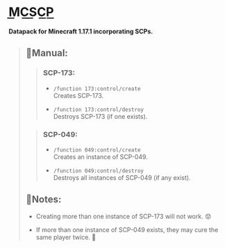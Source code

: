 # M͟C͟S͟C͟P͟

**Datapack for Minecraft 1.17.1 incorporating SCPs.**

>## 📙Manual:
>
>>### SCP-173:
>>
>>- `/function 173:control/create`  
>>Creates SCP-173.
>>
>>- `/function 173:control/destroy`  
>>Destroys SCP-173 (if one exists).
>
>>### SCP-049:
>>
>>- `/function 049:control/create`  
>>Creates an instance of SCP-049.
>>
>>- `/function 049:control/destroy`  
>>Destroys all instances of SCP-049 (if any exist).
>
>## 📝Notes:
>
>- Creating more than one instance of SCP-173 will not work. 😟
>
>- If more than one instance of SCP-049 exists, they may cure the same player twice. 🤨